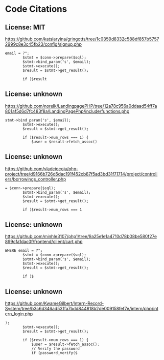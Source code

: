 # Code Citations

## License: MIT
https://github.com/katsiaryina/gringotts/tree/1c0359d8332c588df857b57572999c8e3c45fb23/config/signup.php

```
email = ?";
        $stmt = $conn->prepare($sql);
        $stmt->bind_param('s', $email);
        $stmt->execute();
        $result = $stmt->get_result();

        if ($result
```


## License: unknown
https://github.com/norelk/LandingpagePHP/tree/12a78c956a0ddaad54ff7a801af5d6d7fc483f8a/LandingPagePhp/include/functions.php

```
stmt->bind_param('s', $email);
        $stmt->execute();
        $result = $stmt->get_result();

        if ($result->num_rows === 1) {
            $user = $result->fetch_assoc()
```


## License: unknown
https://github.com/vladciocoiu/php-project/tree/d9166b726d5dac191f452cb87f5ad3bd31f71714/project/controllers/borrowings_controller.php

```
= $conn->prepare($sql);
        $stmt->bind_param('s', $email);
        $stmt->execute();
        $result = $stmt->get_result();

        if ($result->num_rows === 1
```


## License: unknown
https://github.com/minhle3107/php1/tree/9a25e1e1a4710d78b08be580f27e899cfa1dac0f/frontend/client/cart.php

```
WHERE email = ?";
        $stmt = $conn->prepare($sql);
        $stmt->bind_param('s', $email);
        $stmt->execute();
        $result = $stmt->get_result();

        if ($
```


## License: unknown
https://github.com/KwameGilbert/Intern-Record-System/tree/b3c6d346ad531fa7bdd844818b2de009158fef7e/intern/php/intern_login.php

```
);
        $stmt->execute();
        $result = $stmt->get_result();

        if ($result->num_rows === 1) {
            $user = $result->fetch_assoc();
            // Verify the password
            if (password_verify($
```

